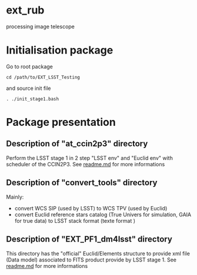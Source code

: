 # ext_rub

processing image telescope

# Initialisation package


Go to root package

```console
cd /path/to/EXT_LSST_Testing
```
and source init file

```console
. ./init_stage1.bash
```
# Package presentation
## Description of "at_ccin2p3" directory

Perform the LSST stage 1 in 2 step "LSST env" and "Euclid env" with scheduler of the CCIN2P3. See [readme.md](at_ccin2p3/readme.md) for more informations

## Description of "convert_tools" directory
Mainly:
* convert WCS SIP (used by LSST) to WCS TPV (used by Euclid)
* convert Euclid reference stars catalog (True Univers for simulation, GAIA for true data) to LSST stack format (texte format )

## Description of "EXT_PF1_dm4lsst" directory

This directory has the "official" Euclid/Elements structure to provide xml file (Data model) associated to FITS product provide by LSST stage 1. See [readme.md](EXT_PF1_dm4lsst/readme.md) for more informations
